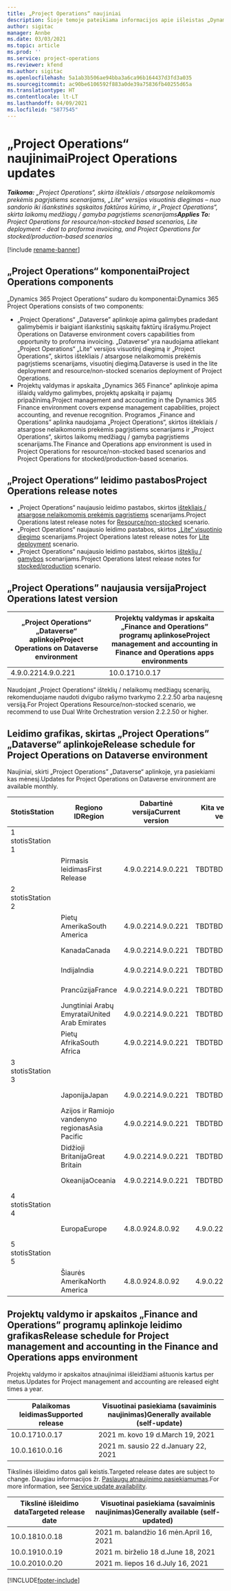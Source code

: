 ```yaml
---
title: „Project Operations“ naujiniai
description: Šioje temoje pateikiama informacijos apie išleistas „Dynamics 365 Project Operations“ versijas.
author: sigitac
manager: Annbe
ms.date: 03/03/2021
ms.topic: article
ms.prod: ''
ms.service: project-operations
ms.reviewer: kfend
ms.author: sigitac
ms.openlocfilehash: 5a1ab3b506ae94bba3a6ca96b164437d3fd3a035
ms.sourcegitcommit: ac90be6106592f883a0de39a75836fb40255d65a
ms.translationtype: HT
ms.contentlocale: lt-LT
ms.lasthandoff: 04/09/2021
ms.locfileid: "5877545"
---
```

# <a name="project-operations-updates"></a><span data-ttu-id="9ab4d-103">„Project Operations“ naujinimai</span><span class="sxs-lookup"><span data-stu-id="9ab4d-103">Project Operations updates</span></span>

<span data-ttu-id="9ab4d-104">_**Taikoma:** „Project Operations“, skirta ištekliais / atsargose nelaikomomis prekėmis pagrįstiems scenarijams, „Lite” versijos visuotinis diegimas – nuo sandorio iki išankstinės sąskaitos faktūros kūrimo, ir „Project Operations“, skirta laikomų medžiagų / gamyba pagrįstiems scenarijams_</span><span class="sxs-lookup"><span data-stu-id="9ab4d-104">_**Applies To:** Project Operations for resource/non-stocked based scenarios, Lite deployment - deal to proforma invoicing, and Project Operations for stocked/production-based scenarios_</span></span>

[!include [rename-banner](~/includes/cc-data-platform-banner.md)]

## <a name="project-operations-components"></a><span data-ttu-id="9ab4d-105">„Project Operations“ komponentai</span><span class="sxs-lookup"><span data-stu-id="9ab4d-105">Project Operations components</span></span>

<span data-ttu-id="9ab4d-106">„Dynamics 365 Project Operations“ sudaro du komponentai:</span><span class="sxs-lookup"><span data-stu-id="9ab4d-106">Dynamics 365 Project Operations consists of two components:</span></span>

- <span data-ttu-id="9ab4d-107">„Project Operations“ „Dataverse” aplinkoje apima galimybes pradedant galimybėmis ir baigiant išankstinių sąskaitų faktūrų išrašymu.</span><span class="sxs-lookup"><span data-stu-id="9ab4d-107">Project Operations on Dataverse environment covers capabilities from opportunity to proforma invoicing.</span></span> <span data-ttu-id="9ab4d-108">„Dataverse“ yra naudojama atliekant „Project Operations“ „Lite“ versijos visuotinį diegimą ir „Project Operations”, skirtos ištekliais / atsargose nelaikomomis prekėmis pagrįstiems scenarijams, visuotinį diegimą.</span><span class="sxs-lookup"><span data-stu-id="9ab4d-108">Dataverse is used in the lite deployment and resource/non-stocked scenarios deployment of Project Operations.</span></span>
- <span data-ttu-id="9ab4d-109">Projektų valdymas ir apskaita „Dynamics 365 Finance” aplinkoje apima išlaidų valdymo galimybes, projektų apskaitą ir pajamų pripažinimą.</span><span class="sxs-lookup"><span data-stu-id="9ab4d-109">Project management and accounting in the Dynamics 365 Finance environment covers expense management capabilities, project accounting, and revenue recognition.</span></span> <span data-ttu-id="9ab4d-110">Programos „Finance and Operations” aplinka naudojama „Project Operations“, skirtos ištekliais / atsargose nelaikomomis prekėmis pagrįstiems scenarijams ir „Project Operations“, skirtos laikomų medžiagų / gamyba pagrįstiems scenarijams.</span><span class="sxs-lookup"><span data-stu-id="9ab4d-110">The Finance and Operations app environment is used in Project Operations for resource/non-stocked based scenarios and Project Operations for stocked/production-based scenarios.</span></span>

## <a name="project-operations-release-notes"></a><span data-ttu-id="9ab4d-111">„Project Operations“ leidimo pastabos</span><span class="sxs-lookup"><span data-stu-id="9ab4d-111">Project Operations release notes</span></span>
- <span data-ttu-id="9ab4d-112">„Project Operations“ naujausio leidimo pastabos, skirtos [ištekliais / atsargose nelaikomomis prekėmis pagrįstiems](whats-new-apr-2021-resource-based.md) scenarijams.</span><span class="sxs-lookup"><span data-stu-id="9ab4d-112">Project Operations latest release notes for [Resource/non-stocked](whats-new-apr-2021-resource-based.md) scenario.</span></span>
- <span data-ttu-id="9ab4d-113">„Project Operations“ naujausio leidimo pastabos, skirtos [„Lite“ visuotinio diegimo](../pro/whats-new/whats-new-apr-2021-lite.md) scenarijams.</span><span class="sxs-lookup"><span data-stu-id="9ab4d-113">Project Operations latest release notes for [Lite deployment](../pro/whats-new/whats-new-apr-2021-lite.md) scenario.</span></span>
- <span data-ttu-id="9ab4d-114">„Project Operations“ naujausio leidimo pastabos, skirtos [išteklių /  gamybos](../prod-pma/whats-new/whats-new-mar-2021-stocked.md) scenarijams.</span><span class="sxs-lookup"><span data-stu-id="9ab4d-114">Project Operations latest release notes for [stocked/production](../prod-pma/whats-new/whats-new-mar-2021-stocked.md) scenario.</span></span>

## <a name="project-operations-latest-version"></a><span data-ttu-id="9ab4d-115">„Project Operations” naujausia versija</span><span class="sxs-lookup"><span data-stu-id="9ab4d-115">Project Operations latest version</span></span>

| <span data-ttu-id="9ab4d-116">„Project Operations“ „Dataverse“ aplinkoje</span><span class="sxs-lookup"><span data-stu-id="9ab4d-116">Project Operations on Dataverse environment</span></span> | <span data-ttu-id="9ab4d-117">Projektų valdymas ir apskaita „Finance and Operations” programų aplinkose</span><span class="sxs-lookup"><span data-stu-id="9ab4d-117">Project management and accounting in Finance and Operations apps environments</span></span> | 
| --- | --- |
| <span data-ttu-id="9ab4d-118">4.9.0.221</span><span class="sxs-lookup"><span data-stu-id="9ab4d-118">4.9.0.221</span></span> | <span data-ttu-id="9ab4d-119">10.0.17</span><span class="sxs-lookup"><span data-stu-id="9ab4d-119">10.0.17</span></span> |

<span data-ttu-id="9ab4d-120">Naudojant „Project Operations“ išteklių / nelaikomų medžiagų scenarijų, rekomenduojame naudoti dvigubo rašymo tvarkymo 2.2.2.50 arba naujesnę versiją.</span><span class="sxs-lookup"><span data-stu-id="9ab4d-120">For Project Operations Resource/non-stocked scenario, we recommend to use Dual Write Orchestration version 2.2.2.50 or higher.</span></span>

## <a name="release-schedule-for-project-operations-on-dataverse-environment"></a><span data-ttu-id="9ab4d-121">Leidimo grafikas, skirtas „Project Operations” „Dataverse“ aplinkoje</span><span class="sxs-lookup"><span data-stu-id="9ab4d-121">Release schedule for Project Operations on Dataverse environment</span></span>

<span data-ttu-id="9ab4d-122">Naujiniai, skirti „Project Operations” „Dataverse“ aplinkoje, yra pasiekiami kas mėnesį.</span><span class="sxs-lookup"><span data-stu-id="9ab4d-122">Updates for Project Operations on Dataverse environment are available monthly.</span></span> 

| <span data-ttu-id="9ab4d-123">Stotis</span><span class="sxs-lookup"><span data-stu-id="9ab4d-123">Station</span></span>   | <span data-ttu-id="9ab4d-124">Regiono ID</span><span class="sxs-lookup"><span data-stu-id="9ab4d-124">Region</span></span>        | <span data-ttu-id="9ab4d-125">Dabartinė versija</span><span class="sxs-lookup"><span data-stu-id="9ab4d-125">Current version</span></span> | <span data-ttu-id="9ab4d-126">Kita versija</span><span class="sxs-lookup"><span data-stu-id="9ab4d-126">Next version</span></span> | <span data-ttu-id="9ab4d-127">Visuotinai pasiekiama</span><span class="sxs-lookup"><span data-stu-id="9ab4d-127">Generally available</span></span> |
|-----------|---------------|-----------------|--------------|---------------------|
| <span data-ttu-id="9ab4d-128">1 stotis</span><span class="sxs-lookup"><span data-stu-id="9ab4d-128">Station 1</span></span> |   &nbsp;      |    &nbsp;       | &nbsp;       |      &nbsp;         |
|   &nbsp;  | <span data-ttu-id="9ab4d-129">Pirmasis leidimas</span><span class="sxs-lookup"><span data-stu-id="9ab4d-129">First Release</span></span> |  <span data-ttu-id="9ab4d-130">4.9.0.221</span><span class="sxs-lookup"><span data-stu-id="9ab4d-130">4.9.0.221</span></span>       | <span data-ttu-id="9ab4d-131">TBD</span><span class="sxs-lookup"><span data-stu-id="9ab4d-131">TBD</span></span>     | <span data-ttu-id="9ab4d-132">2021 m. balandžio 23 d.</span><span class="sxs-lookup"><span data-stu-id="9ab4d-132">23-Apr-21</span></span>           |
| <span data-ttu-id="9ab4d-133">2 stotis</span><span class="sxs-lookup"><span data-stu-id="9ab4d-133">Station 2</span></span> |   &nbsp;      |    &nbsp;       | &nbsp;       |      &nbsp;         |
|   &nbsp;  | <span data-ttu-id="9ab4d-134">Pietų Amerika</span><span class="sxs-lookup"><span data-stu-id="9ab4d-134">South America</span></span> |  <span data-ttu-id="9ab4d-135">4.9.0.221</span><span class="sxs-lookup"><span data-stu-id="9ab4d-135">4.9.0.221</span></span>       | <span data-ttu-id="9ab4d-136">TBD</span><span class="sxs-lookup"><span data-stu-id="9ab4d-136">TBD</span></span>     | <span data-ttu-id="9ab4d-137">2021 m. balandžio 23 d.</span><span class="sxs-lookup"><span data-stu-id="9ab4d-137">23-Apr-21</span></span>           |
|    &nbsp; | <span data-ttu-id="9ab4d-138">Kanada</span><span class="sxs-lookup"><span data-stu-id="9ab4d-138">Canada</span></span>        |  <span data-ttu-id="9ab4d-139">4.9.0.221</span><span class="sxs-lookup"><span data-stu-id="9ab4d-139">4.9.0.221</span></span>       | <span data-ttu-id="9ab4d-140">TBD</span><span class="sxs-lookup"><span data-stu-id="9ab4d-140">TBD</span></span>     | <span data-ttu-id="9ab4d-141">2021 m. balandžio 23 d.</span><span class="sxs-lookup"><span data-stu-id="9ab4d-141">23-Apr-21</span></span>           |
|   &nbsp;  | <span data-ttu-id="9ab4d-142">Indija</span><span class="sxs-lookup"><span data-stu-id="9ab4d-142">India</span></span>         |  <span data-ttu-id="9ab4d-143">4.9.0.221</span><span class="sxs-lookup"><span data-stu-id="9ab4d-143">4.9.0.221</span></span>       | <span data-ttu-id="9ab4d-144">TBD</span><span class="sxs-lookup"><span data-stu-id="9ab4d-144">TBD</span></span>     | <span data-ttu-id="9ab4d-145">2021 m. balandžio 23 d.</span><span class="sxs-lookup"><span data-stu-id="9ab4d-145">23-Apr-21</span></span>           |
|   &nbsp;  | <span data-ttu-id="9ab4d-146">Prancūzija</span><span class="sxs-lookup"><span data-stu-id="9ab4d-146">France</span></span>         |  <span data-ttu-id="9ab4d-147">4.9.0.221</span><span class="sxs-lookup"><span data-stu-id="9ab4d-147">4.9.0.221</span></span>       | <span data-ttu-id="9ab4d-148">TBD</span><span class="sxs-lookup"><span data-stu-id="9ab4d-148">TBD</span></span>     | <span data-ttu-id="9ab4d-149">2021 m. balandžio 23 d.</span><span class="sxs-lookup"><span data-stu-id="9ab4d-149">23-Apr-21</span></span>           |
|   &nbsp;  | <span data-ttu-id="9ab4d-150">Jungtiniai Arabų Emyratai</span><span class="sxs-lookup"><span data-stu-id="9ab4d-150">United Arab Emirates</span></span>         |  <span data-ttu-id="9ab4d-151">4.9.0.221</span><span class="sxs-lookup"><span data-stu-id="9ab4d-151">4.9.0.221</span></span>       | <span data-ttu-id="9ab4d-152">TBD</span><span class="sxs-lookup"><span data-stu-id="9ab4d-152">TBD</span></span>     | <span data-ttu-id="9ab4d-153">2021 m. balandžio 23 d.</span><span class="sxs-lookup"><span data-stu-id="9ab4d-153">23-Apr-21</span></span>           |
|   &nbsp;  | <span data-ttu-id="9ab4d-154">Pietų Afrika</span><span class="sxs-lookup"><span data-stu-id="9ab4d-154">South Africa</span></span>         |  <span data-ttu-id="9ab4d-155">4.9.0.221</span><span class="sxs-lookup"><span data-stu-id="9ab4d-155">4.9.0.221</span></span>       | <span data-ttu-id="9ab4d-156">TBD</span><span class="sxs-lookup"><span data-stu-id="9ab4d-156">TBD</span></span>     | <span data-ttu-id="9ab4d-157">2021 m. balandžio 23 d.</span><span class="sxs-lookup"><span data-stu-id="9ab4d-157">23-Apr-21</span></span>           |
| <span data-ttu-id="9ab4d-158">3 stotis</span><span class="sxs-lookup"><span data-stu-id="9ab4d-158">Station 3</span></span>  |      &nbsp;   |     &nbsp;      |     &nbsp;   |      &nbsp;         |
|   &nbsp;  | <span data-ttu-id="9ab4d-159">Japonija</span><span class="sxs-lookup"><span data-stu-id="9ab4d-159">Japan</span></span>         |  <span data-ttu-id="9ab4d-160">4.9.0.221</span><span class="sxs-lookup"><span data-stu-id="9ab4d-160">4.9.0.221</span></span>       | <span data-ttu-id="9ab4d-161">TBD</span><span class="sxs-lookup"><span data-stu-id="9ab4d-161">TBD</span></span>     | <span data-ttu-id="9ab4d-162">2021 m. balandžio 30 d.</span><span class="sxs-lookup"><span data-stu-id="9ab4d-162">30-Apr-21</span></span>           |
|   &nbsp;  | <span data-ttu-id="9ab4d-163">Azijos ir Ramiojo vandenyno regionas</span><span class="sxs-lookup"><span data-stu-id="9ab4d-163">Asia Pacific</span></span>  |  <span data-ttu-id="9ab4d-164">4.9.0.221</span><span class="sxs-lookup"><span data-stu-id="9ab4d-164">4.9.0.221</span></span>       | <span data-ttu-id="9ab4d-165">TBD</span><span class="sxs-lookup"><span data-stu-id="9ab4d-165">TBD</span></span>     | <span data-ttu-id="9ab4d-166">2021 m. balandžio 30 d.</span><span class="sxs-lookup"><span data-stu-id="9ab4d-166">30-Apr-21</span></span>           |
|   &nbsp;  | <span data-ttu-id="9ab4d-167">Didžioji Britanija</span><span class="sxs-lookup"><span data-stu-id="9ab4d-167">Great Britain</span></span> |  <span data-ttu-id="9ab4d-168">4.9.0.221</span><span class="sxs-lookup"><span data-stu-id="9ab4d-168">4.9.0.221</span></span>       | <span data-ttu-id="9ab4d-169">TBD</span><span class="sxs-lookup"><span data-stu-id="9ab4d-169">TBD</span></span>     | <span data-ttu-id="9ab4d-170">2021 m. balandžio 30 d.</span><span class="sxs-lookup"><span data-stu-id="9ab4d-170">30-Apr-21</span></span>           |
|   &nbsp;  | <span data-ttu-id="9ab4d-171">Okeanija</span><span class="sxs-lookup"><span data-stu-id="9ab4d-171">Oceania</span></span>       |  <span data-ttu-id="9ab4d-172">4.9.0.221</span><span class="sxs-lookup"><span data-stu-id="9ab4d-172">4.9.0.221</span></span>       | <span data-ttu-id="9ab4d-173">TBD</span><span class="sxs-lookup"><span data-stu-id="9ab4d-173">TBD</span></span>     | <span data-ttu-id="9ab4d-174">2021 m. balandžio 30 d.</span><span class="sxs-lookup"><span data-stu-id="9ab4d-174">30-Apr-21</span></span>           |
| <span data-ttu-id="9ab4d-175">4 stotis</span><span class="sxs-lookup"><span data-stu-id="9ab4d-175">Station 4</span></span> |     &nbsp;    |     &nbsp;      |     &nbsp;   |      &nbsp;         |
|   &nbsp;  | <span data-ttu-id="9ab4d-176">Europa</span><span class="sxs-lookup"><span data-stu-id="9ab4d-176">Europe</span></span>        |  <span data-ttu-id="9ab4d-177">4.8.0.92</span><span class="sxs-lookup"><span data-stu-id="9ab4d-177">4.8.0.92</span></span>       | <span data-ttu-id="9ab4d-178">4.9.0.221</span><span class="sxs-lookup"><span data-stu-id="9ab4d-178">4.9.0.221</span></span>     | <span data-ttu-id="9ab4d-179">2021 m. balandžio 16 d.</span><span class="sxs-lookup"><span data-stu-id="9ab4d-179">16-Apr-21</span></span>           |
| <span data-ttu-id="9ab4d-180">5 stotis</span><span class="sxs-lookup"><span data-stu-id="9ab4d-180">Station 5</span></span> |     &nbsp;    |     &nbsp;      |     &nbsp;   |      &nbsp;         |
|   &nbsp;  | <span data-ttu-id="9ab4d-181">Šiaurės Amerika</span><span class="sxs-lookup"><span data-stu-id="9ab4d-181">North America</span></span> |  <span data-ttu-id="9ab4d-182">4.8.0.92</span><span class="sxs-lookup"><span data-stu-id="9ab4d-182">4.8.0.92</span></span>       | <span data-ttu-id="9ab4d-183">4.9.0.221</span><span class="sxs-lookup"><span data-stu-id="9ab4d-183">4.9.0.221</span></span>     | <span data-ttu-id="9ab4d-184">2021 m. balandžio 23 d.</span><span class="sxs-lookup"><span data-stu-id="9ab4d-184">23-Apr-21</span></span>           |

## <a name="release-schedule-for-project-management-and-accounting-in-the-finance-and-operations-apps-environment"></a><span data-ttu-id="9ab4d-185">Projektų valdymo ir apskaitos „Finance and Operations” programų aplinkoje leidimo grafikas</span><span class="sxs-lookup"><span data-stu-id="9ab4d-185">Release schedule for Project management and accounting in the Finance and Operations apps environment</span></span>

<span data-ttu-id="9ab4d-186">Projektų valdymo ir apskaitos atnaujinimai išleidžiami aštuonis kartus per metus.</span><span class="sxs-lookup"><span data-stu-id="9ab4d-186">Updates for Project management and accounting are released eight times a year.</span></span>

| <span data-ttu-id="9ab4d-187">Palaikomas leidimas</span><span class="sxs-lookup"><span data-stu-id="9ab4d-187">Supported release</span></span> | <span data-ttu-id="9ab4d-188">Visuotinai pasiekiama (savaiminis naujinimas)</span><span class="sxs-lookup"><span data-stu-id="9ab4d-188">Generally available (self-update)</span></span> |
| --- | --- |
| <span data-ttu-id="9ab4d-189">10.0.17</span><span class="sxs-lookup"><span data-stu-id="9ab4d-189">10.0.17</span></span> | <span data-ttu-id="9ab4d-190">2021 m. kovo 19 d.</span><span class="sxs-lookup"><span data-stu-id="9ab4d-190">March 19, 2021</span></span> |
| <span data-ttu-id="9ab4d-191">10.0.16</span><span class="sxs-lookup"><span data-stu-id="9ab4d-191">10.0.16</span></span> | <span data-ttu-id="9ab4d-192">2021 m. sausio 22 d.</span><span class="sxs-lookup"><span data-stu-id="9ab4d-192">January 22, 2021</span></span> |


<span data-ttu-id="9ab4d-193">Tikslinės išleidimo datos gali keistis.</span><span class="sxs-lookup"><span data-stu-id="9ab4d-193">Targeted release dates are subject to change.</span></span> <span data-ttu-id="9ab4d-194">Daugiau informacijos žr. [Paslaugų atnaujinimo pasiekiamumas](https://docs.microsoft.com/dynamics365/fin-ops-core/fin-ops/get-started/public-preview-releases?toc=/dynamics365/finance/toc.json).</span><span class="sxs-lookup"><span data-stu-id="9ab4d-194">For more information, see [Service update availability](https://docs.microsoft.com/dynamics365/fin-ops-core/fin-ops/get-started/public-preview-releases?toc=/dynamics365/finance/toc.json).</span></span>

| <span data-ttu-id="9ab4d-195">Tikslinė išleidimo data</span><span class="sxs-lookup"><span data-stu-id="9ab4d-195">Targeted release date</span></span> | <span data-ttu-id="9ab4d-196">Visuotinai pasiekiama (savaiminis naujinimas)</span><span class="sxs-lookup"><span data-stu-id="9ab4d-196">Generally available (self- updated)</span></span> |
| --- | --- |
| <span data-ttu-id="9ab4d-197">10.0.18</span><span class="sxs-lookup"><span data-stu-id="9ab4d-197">10.0.18</span></span> | <span data-ttu-id="9ab4d-198">2021 m. balandžio 16 mėn.</span><span class="sxs-lookup"><span data-stu-id="9ab4d-198">April 16, 2021</span></span> |
| <span data-ttu-id="9ab4d-199">10.0.19</span><span class="sxs-lookup"><span data-stu-id="9ab4d-199">10.0.19</span></span> | <span data-ttu-id="9ab4d-200">2021 m. birželio 18 d.</span><span class="sxs-lookup"><span data-stu-id="9ab4d-200">June 18, 2021</span></span> |
| <span data-ttu-id="9ab4d-201">10.0.20</span><span class="sxs-lookup"><span data-stu-id="9ab4d-201">10.0.20</span></span> | <span data-ttu-id="9ab4d-202">2021 m. liepos 16 d.</span><span class="sxs-lookup"><span data-stu-id="9ab4d-202">July 16, 2021</span></span> |


[!INCLUDE[footer-include](../includes/footer-banner.md)]
